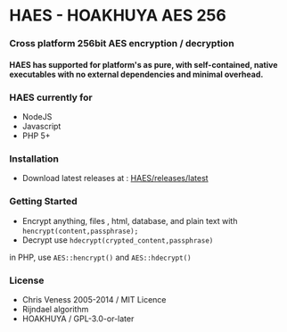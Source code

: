 # HAES - HOAKHUYA AES 256
### Cross platform 256bit AES encryption / decryption
#### HAES has supported for platform's as pure, with self-contained, native executables with no external dependencies and minimal overhead.

### HAES currently for
- NodeJS
- Javascript
- PHP 5+
### Installation
- Download latest releases at : [HAES/releases/latest](https://github.com/HOAKHUYA/HAES/releases/latest)

### Getting Started
- Encrypt anything, files , html, database, and plain text with `hencrypt(content,passphrase);`
- Decrypt use `hdecrypt(crypted_content,passphrase)`

in PHP, use `AES::hencrypt()` and `AES::hdecrypt()`



### License
- Chris Veness 2005-2014 / MIT Licence
- Rijndael algorithm
- HOAKHUYA / GPL-3.0-or-later
